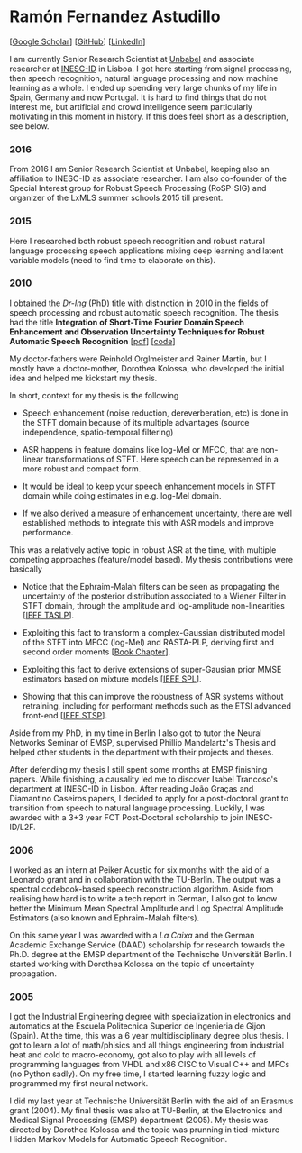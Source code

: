 Ramón Fernandez Astudillo
=========================

\[[Google Scholar](https://scholar.google.pt/citations?user=zJ4uM00AAAAJ&hl=en)\] 
\[[GitHub](https://github.com/ramon-astudillo)\]
\[[LinkedIn](https://www.linkedin.com/in/ramonastudillo/)\]

I am currently Senior Research Scientist at [Unbabel](http://www.unbabel.com/) and associate researcher at [INESC-ID](https://www.l2f.inesc-id.pt/w/Welcome_to_the_Spoken_Language_Systems_Lab) in Lisboa. I got here starting from signal processing, then speech recognition, natural language processing and now machine learning as a whole. I ended up spending very large chunks of my life in Spain, Germany and now Portugal. It is hard to find things that do not interest me, but artificial and crowd intelligence seem particularly motivating in this moment in history. If this does feel short as a description, see below.

### 2016
From 2016 I am Senior Research Scientist at Unbabel, keeping also an affiliation to INESC-ID as associate researcher. I am also co-founder of the Special Interest group for Robust Speech Processing (RoSP-SIG) and organizer of the LxMLS summer schools 2015 till present.

### 2015
Here I researched both robust speech recognition and robust natural language processing speech applications mixing deep learning and latent variable models (need to find time to elaborate on this).

### 2010
I obtained the *Dr-Ing* (PhD) title with distinction in 2010 in the fields of speech processing and robust automatic speech recognition. The thesis had the title **Integration of Short-Time Fourier Domain Speech Enhancement and Observation Uncertainty Techniques for Robust Automatic Speech Recognition** \[[pdf](https://d-nb.info/1005939284/34)\] \[[code](https://github.com/ramon-astudillo/stft_up_tools)\]

My doctor-fathers were Reinhold Orglmeister and Rainer Martin, but I mostly have a doctor-mother, Dorothea Kolossa, who developed the initial idea and helped me kickstart my thesis.

In short, context for my thesis is the following

- Speech enhancement (noise reduction, dereverberation, etc) is done in the STFT domain because of its multiple advantages (source independence, spatio-temporal filtering) 

- ASR happens in feature domains like log-Mel or MFCC, that are non-linear transformations of STFT. Here speech can be represented in a more robust and compact form. 

- It would be ideal to keep your speech enhancement models in STFT domain while doing estimates in e.g. log-Mel domain.

- If we also derived a measure of enhancement uncertainty, there are well established methods to integrate this with ASR models and improve performance.

This was a relatively active topic in robust ASR at the time, with multiple competing approaches (feature/model based). My thesis contributions were basically

- Notice that the Ephraim-Malah filters can be seen as propagating the uncertainty of the posterior distribution associated to a Wiener Filter in STFT domain, through the amplitude and log-amplitude non-linearities \[[IEEE TASLP](http://ieeexplore.ieee.org/abstract/document/6423820/)\].

- Exploiting this fact to transform a complex-Gaussian distributed model of the STFT into MFCC (log-Mel) and RASTA-PLP, deriving first and second order moments \[[Book Chapter](https://pdfs.semanticscholar.org/d32d/72e4dcc59bd014fb9f6428824df035fecaf4.pdf)\].

- Exploiting this fact to derive extensions of super-Gausian prior MMSE estimators based on mixture models \[[IEEE SPL](http://ieeexplore.ieee.org/abstract/document/5504821/)\].

- Showing that this can improve the robustness of ASR systems without retraining, including for performant methods such as the ETSI advanced front-end \[[IEEE STSP](http://ieeexplore.ieee.org/abstract/document/5504821/)\].

Aside from my PhD, in my time in Berlin I also got to tutor the Neural Networks Seminar of EMSP, supervised Phillip Mandelartz's Thesis and helped other students in the department with their projects and theses.

After defending my thesis I still spent some months at EMSP finishing papers. While finishing, a causality led me to discover Isabel Trancoso's department at INESC-ID in Lisbon. After reading João Graças and Diamantino Caseiros papers, I decided to apply for a post-doctoral grant to transition from speech to natural language processing. Luckily, I was awarded with a 3+3 year FCT Post-Doctoral scholarship to join INESC-ID/L2F. 

### 2006
I worked as an intern at Peiker Acustic for six months with the aid of a Leonardo grant and in collaboration with the TU-Berlin. The output was a spectral codebook-based speech reconstruction algorithm. Aside from realising how hard is to write a tech report in German, I also got to know better the Minimum Mean Spectral Amplitude and Log Spectral Amplitude Estimators (also known and Ephraim-Malah filters). 

On this same year I was awarded with a _La Caixa_ and the German Academic Exchange Service (DAAD) scholarship for research towards the Ph.D. degree at the EMSP department of the Technische Universität Berlin. I started working with Dorothea Kolossa on the topic of uncertainty propagation.

### 2005
I got the Industrial Engineering degree with specialization in electronics and automatics at the Escuela Politecnica Superior de Ingenieria de Gijon (Spain). At the time, this was a 6 year multidisciplinary degree plus thesis. I got to learn a lot of math/phisics and all things engineering from industrial heat and cold to macro-economy, got also to play with all levels of programming languages from VHDL and x86 CISC to Visual C++ and MFCs (no Python sadly). On my free time, I started learning fuzzy logic and programmed my first neural network.

I did my last year at Technische Universität Berlin with the aid of an Erasmus grant (2004). My final thesis was also at TU-Berlin, at the Electronics and Medical Signal Processing (EMSP) department (2005). My thesis was directed by Dorothea Kolossa and the topic was prunning in tied-mixture Hidden Markov Models for Automatic Speech Recognition.
